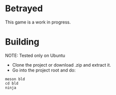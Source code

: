 # Betrayed
This game is a work in progress.

# Building
NOTE: Tested only on Ubuntu

* Clone the project or download .zip and extract it.
* Go into the project root and do:

`meson bld`\
`cd bld`\
`ninja`
